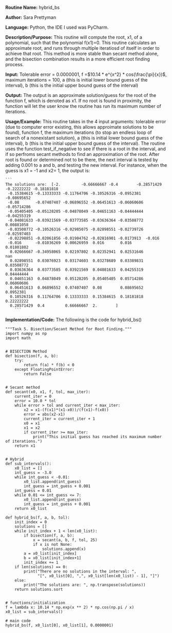 **Routine Name:** hybrid_bs

**Author:** Sara Prettyman 

**Language:** Python, the IDE I used was PyCharm. 

**Description/Purpose:** This routine will compute the root, x1, of a polynomial, such that the polynomial f(x1)=0. This routine calculates an approximate root, and runs through multiple iteratiosd of itself in order to achieve that root. This method is more stable than secant method alone, and the bisection combination results in a more efficient root finding process. 

**Input:**  Tolerable error = 0.0000001, f =$10.14 * e^{x^2} * cos(\frac{\pi}{x})$, maximum iterations = 100, a (this is initial lower bound guess of the interval), b (this is the initial upper bound guess of the interval)

**Output:**  The output is an approximate solution/guess for the root of the function f, which is denoted as x1. If no root is found in proximity, the function will let the user know the routine has run its maximum number of iterations.

**Usage/Example:**   This routine takes in the 4 input arguments: tolerable error (due to computer error existing, this allows approimate solutions to be found), function f, the maximum iterations (to stop an endless loop of search of a nonexistant solution), a (this is initial lower bound guess of the interval), b (this is the initial upper bound guess of the interval). The routine uses the function test_if_negative to see if there is a root in the interval, and if so perfroms secant methods to find an approximation of the root. After root is found or determined not to be there, the next interval is tested by adding 0.001 to a and b, and testing the new interval. For instance, when the guess is x1 = -1 and x2= 1, the output is:

    ```
    The solutions are:  [-2.         -0.66666667 -0.4        -0.28571429 -0.22222222 -0.18181818
     -0.15384615 -0.13333333 -0.11764706 -0.10526316 -0.0952381  -0.08695652
     -0.08       -0.07407407 -0.06896552 -0.06451613 -0.06060606 -0.05714286
     -0.05405405 -0.05128205 -0.04878049 -0.04651163 -0.04444444 -0.04255319
     -0.04081633 -0.03921569 -0.03773585 -0.03636364 -0.03508772  0.00881058
     -0.03508772 -0.10526316 -0.02985075 -0.02898551 -0.02739726 -0.02597403
     -0.02298851 -0.02061856 -0.01904762 -0.02816901 -0.0173913  -0.016
     -0.016      -0.01036269  0.00626959  0.016       0.016       0.01801802
      0.02666667 -0.34958065  0.02197802  0.02352941  0.02531646         nan
      0.02898551  0.03076923  0.03174603  0.03278689  0.03389831  0.03508772
      0.03636364  0.03773585  0.03921569  0.04081633  0.04255319  0.04444444
      0.04651163  0.04878049  0.05128205  0.05405405  0.05714286  0.06060606
      0.06451613  0.06896552  0.07407407  0.08        0.08695652  0.0952381
      0.10526316  0.11764706  0.13333333  0.15384615  0.18181818  0.22222222
      0.28571429  0.4         0.66666667  2.        ]
        ```

**Implementation/Code:** The following is the code for hybrid_bs()

```
"""Task 5. Bisection/Secant Method for Root Finding."""
import numpy as np
import math


# BISECTION Method
def bisection(f, a, b):
    try:
        return f(a) * f(b) < 0
    except FloatingPointError:
        return False


# Secant method
def secant(x0, x1, f, tol, max_iter):
    current_iter = 0
    error = 10.0 * tol
    while error > tol and current_iter < max_iter:
        x2 = x1-(f(x1)*(x1-x0))/(f(x1)-f(x0))
        error = abs(x2-x1)
        current_iter = current_iter + 1
        x0 = x1
        x1 = x2
        if current_iter >= max_iter:
            print("This initial guess has reached its maximum number of iterations.")
    return x1


# Hybrid
def sub_intervals():
    x0_list = []
    int_guess = -3.0
    while int_guess < -0.01:
        x0_list.append(int_guess)
        int_guess = int_guess + 0.001
    int_guess = 0.01
    while 0.01 <= int_guess <= 7:
        x0_list.append(int_guess)
        int_guess = int_guess + 0.001
    return x0_list

def hybrid_bs(f, a, b, tol):
    init_index = 0
    solutions = []
    while init_index + 1 < len(x0_list):
        if bisection(f, a, b):
            x = secant(a, b, f, tol, 25)
            if x is not None:
                solutions.append(x)
        a = x0_list[init_index]
        b = x0_list[init_index+1]
        init_index += 1
    if len(solutions) == 0:
        print("There are no solutions in the interval: ",
              "[", x0_list[0], ",", x0_list[len(x0_list) - 1], "]")
    else:
        print("The solutions are: ", np.transpose(solutions))
    return solutions.sort


# functions/initialization
f = lambda x: 10.14 * np.exp(x ** 2) * np.cos(np.pi / x)
x0_list = sub_intervals()

# main code
hybrid_bs(f, x0_list[0], x0_list[1], 0.0000001)
```
